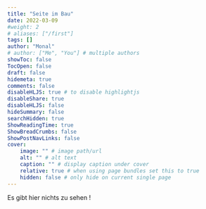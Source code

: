 ```yaml
---
title: "Seite im Bau"
date: 2022-03-09
#weight: 2
# aliases: ["/first"]
tags: []
author: "Monal"
# author: ["Me", "You"] # multiple authors
showToc: false
TocOpen: false
draft: false
hidemeta: true
comments: false
disableHLJS: true # to disable highlightjs
disableShare: true
disableHLJS: false
hideSummary: false
searchHidden: true
ShowReadingTime: true
ShowBreadCrumbs: false
ShowPostNavLinks: false
cover:
    image: "" # image path/url
    alt: "" # alt text
    caption: "" # display caption under cover
    relative: true # when using page bundles set this to true
    hidden: false # only hide on current single page
---
```


Es gibt hier nichts zu sehen !

<!-- Wenn Sie hier suchen, sind Sie hier falsch. -->
